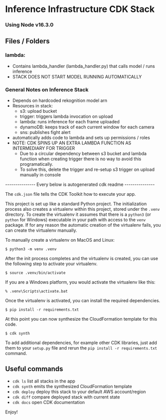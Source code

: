 
# Inference Infrastructure CDK Stack

### Using Node v16.3.0

## **Files / Folders**

### **lambda:**
* Contains lambda_handler (lambda_handler.py) that calls model / runs inference
* STACK DOES NOT START MODEL RUNNING AUTOMATICALLY

### **General Notes on Inference Stack**
* Depends on hardcoded rekognition model arn 
* Resources in stack: 
    * s3: upload bucket
    * trigger: triggers lambda invocation on upload
    * lambda: runs inference for each frame uploaded
    * dynamoDB: keeps track of each current window for each camera
    * sns: publishes fight alert 
* automatically adds code to lambda and sets up permissions / roles
* NOTE: CDK SPINS UP AN EXTRA LAMBDA FUNCTION AS INTERMEDIARY FOR TRIGGER
    * Due to a circular dependency between s3 bucket and lambda function when creating trigger there is no way to avoid this programatically.
    * To solve this, delete the trigger and re-setup s3 trigger on upload manually in console



--------------- Every below is autogenerated cdk readme ---------------



The `cdk.json` file tells the CDK Toolkit how to execute your app.

This project is set up like a standard Python project.  The initialization
process also creates a virtualenv within this project, stored under the `.venv`
directory.  To create the virtualenv it assumes that there is a `python3`
(or `python` for Windows) executable in your path with access to the `venv`
package. If for any reason the automatic creation of the virtualenv fails,
you can create the virtualenv manually.

To manually create a virtualenv on MacOS and Linux:

```
$ python3 -m venv .venv
```

After the init process completes and the virtualenv is created, you can use the following
step to activate your virtualenv.

```
$ source .venv/bin/activate
```

If you are a Windows platform, you would activate the virtualenv like this:

```
% .venv\Scripts\activate.bat
```

Once the virtualenv is activated, you can install the required dependencies.

```
$ pip install -r requirements.txt
```

At this point you can now synthesize the CloudFormation template for this code.

```
$ cdk synth
```

To add additional dependencies, for example other CDK libraries, just add
them to your `setup.py` file and rerun the `pip install -r requirements.txt`
command.

## Useful commands

 * `cdk ls`          list all stacks in the app
 * `cdk synth`       emits the synthesized CloudFormation template
 * `cdk deploy`      deploy this stack to your default AWS account/region
 * `cdk diff`        compare deployed stack with current state
 * `cdk docs`        open CDK documentation

Enjoy!
